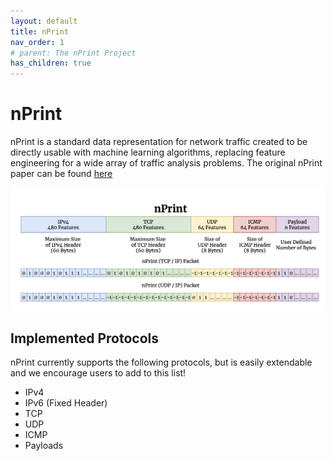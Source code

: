 ```yaml
---
layout: default
title: nPrint
nav_order: 1
# parent: The nPrint Project
has_children: true
---
```


# nPrint

nPrint is a standard data representation for network traffic created to be directly usable with machine learning algorithms, replacing feature engineering for a wide array of traffic analysis problems. The original nPrint paper can be found [here](https://arxiv.org/pdf/2008.02695.pdf)

![nPrint](nprint.png)

## Implemented Protocols

nPrint currently supports the following protocols, but is easily extendable and we encourage users to add to this list!

* IPv4
* IPv6 (Fixed Header)
* TCP
* UDP
* ICMP
* Payloads 
